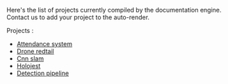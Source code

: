 Here's the list of projects currently compiled by the documentation engine.
Contact us to add your project to the auto-render.

Projects : 
* [Attendance system](attendance-system/README.md)
* [Drone redtail](drone-redtail/README.md)
* [Cnn slam](cnn-slam/README.md)
* [Holojest](holojest/README.md)
* [Detection pipeline](detection-pipeline/README.md)